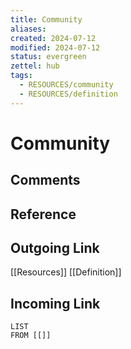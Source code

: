 ```yaml
---
title: Community
aliases: 
created: 2024-07-12
modified: 2024-07-12
status: evergreen 
zettel: hub
tags:
  - RESOURCES/community
  - RESOURCES/definition
---
```

# Community
## Comments

## Reference
## Outgoing Link
[[Resources]]
[[Definition]]
## Incoming Link
```dataview
LIST
FROM [[]]
```